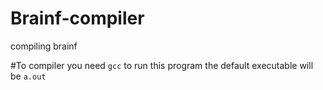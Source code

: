 # Brainf-compiler
compiling brainf

#To compiler
you need ```gcc``` to run this program
the default executable will be `a.out`
